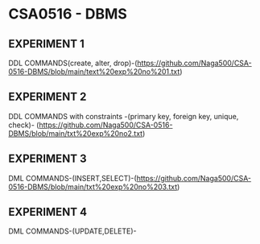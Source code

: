 # CSA0516 - DBMS
## EXPERIMENT 1
  DDL COMMANDS(create, alter, drop)-(https://github.com/Naga500/CSA-0516-DBMS/blob/main/text%20exp%20no%201.txt)
## EXPERIMENT 2
  DDL COMMANDS with constraints -(primary key, foreign key, unique, check)- (https://github.com/Naga500/CSA-0516-DBMS/blob/main/txt%20exp%20no2.txt)
## EXPERIMENT 3
DML COMMANDS-(INSERT,SELECT)-(https://github.com/Naga500/CSA-0516-DBMS/blob/main/txt%20exp%20no%203.txt)
## EXPERIMENT 4
DML COMMANDS-(UPDATE,DELETE)-

